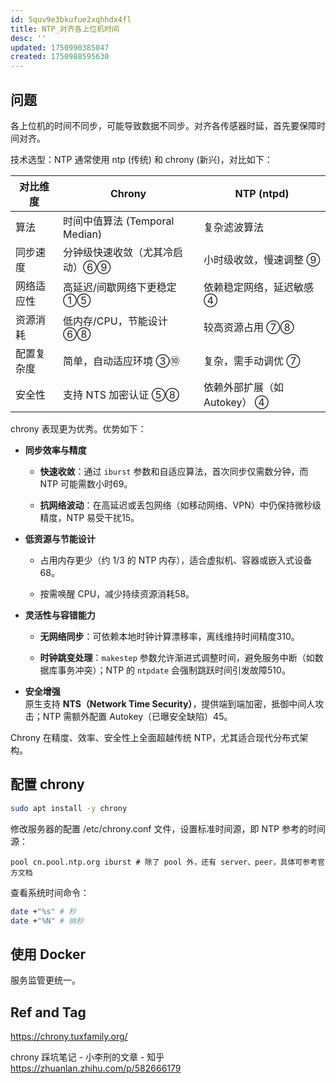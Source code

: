 ```yaml
---
id: 5quv9e3bkufue2xqhhdx4fl
title: NTP_对齐各上位机时间
desc: ''
updated: 1750990385047
created: 1750988595630
---
```


## 问题

各上位机的时间不同步，可能导致数据不同步。对齐各传感器时延，首先要保障时间对齐。

技术选型：NTP 通常使用 ntp (传统) 和 chrony (新兴)，对比如下：

| 对比维度   | Chrony                            | NTP (ntpd)                   |
| ---------- | --------------------------------- | ---------------------------- |
| 算法       | 时间中值算法 (Temporal Median)  | 复杂滤波算法                 |
| 同步速度   | 分钟级快速收敛（尤其冷启动）⑥⑨    | 小时级收敛，慢速调整 ⑨       |
| 网络适应性 | 高延迟/间歇网络下更稳定 ①⑤        | 依赖稳定网络，延迟敏感 ④     |
| 资源消耗   | 低内存/CPU，节能设计 ⑥⑧           | 较高资源占用 ⑦⑧              |
| 配置复杂度 | 简单，自动适应环境 ③⑩             | 复杂，需手动调优 ⑦           |
| 安全性     | 支持 NTS 加密认证 ⑤⑧              | 依赖外部扩展（如 Autokey） ④ |

chrony 表现更为优秀。优势如下：

-   **同步效率与精度**
    
    -   **快速收敛**：通过 `iburst` 参数和自适应算法，首次同步仅需数分钟，而 NTP 可能需数小时69。
        
    -   **抗网络波动**：在高延迟或丢包网络（如移动网络、VPN）中仍保持微秒级精度，NTP 易受干扰15。
        
-   **低资源与节能设计**
    
    -   占用内存更少（约 1/3 的 NTP 内存），适合虚拟机、容器或嵌入式设备68。
        
    -   按需唤醒 CPU，减少持续资源消耗58。
        
-   **灵活性与容错能力**
    
    -   **无网络同步**：可依赖本地时钟计算漂移率，离线维持时间精度310。
        
    -   **时钟跳变处理**：`makestep` 参数允许渐进式调整时间，避免服务中断（如数据库事务冲突）；NTP 的 `ntpdate` 会强制跳跃时间引发故障510。
        
-   **安全增强**  
    原生支持 **NTS（Network Time Security）**，提供端到端加密，抵御中间人攻击；NTP 需额外配置 Autokey（已曝安全缺陷）45。

Chrony 在精度、效率、安全性上全面超越传统 NTP，尤其适合现代分布式架构。

## 配置 chrony

```bash
sudo apt install -y chrony
```

修改服务器的配置 /etc/chrony.conf 文件，设置标准时间源，即 NTP 参考的时间源：

```
pool cn.pool.ntp.org iburst # 除了 pool 外，还有 server、peer，具体可参考官方文档

```

查看系统时间命令：

```bash
date +"%s" # 秒
date +"%N" # 纳秒
```

## 使用 Docker

服务监管更统一。

## Ref and Tag

https://chrony.tuxfamily.org/

chrony 踩坑笔记 - 小李刑的文章 - 知乎
https://zhuanlan.zhihu.com/p/582666179